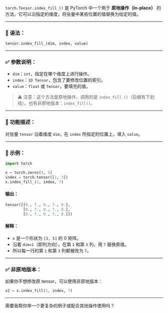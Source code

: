 `torch.Tensor.index_fill_()` 是 PyTorch 中一个用于 **原地操作（in-place）** 的方法，它可以沿指定的维度，将张量中某些位置的值替换为给定的值。

---

### 🔧 语法：

```python
tensor.index_fill_(dim, index, value)
```

---

### ✅ 参数说明：

* `dim`：`int`，指定在哪个维度上进行操作。
* `index`：`1D Tensor`，包含了要修改位置的索引。
* `value`：`float` 或 `Tensor`，要填充的值。

> ⚠️ 注意：这个方法是原地操作，调用的是 `index_fill_()`（后缀有下划线）。也有非原地版本：`index_fill()`。

---

### 🧠 功能描述：

对张量 `tensor` 沿着维度 `dim`，在 `index` 所指定的位置上，填入 `value`。

---

### 📌 示例：

```python
import torch

x = torch.zeros(3, 5)
index = torch.tensor([1, 3])
x.index_fill_(1, index, 7)
```

#### 输出：

```python
tensor([[0., 7., 0., 7., 0.],
        [0., 7., 0., 7., 0.],
        [0., 7., 0., 7., 0.]])
```

#### 解释：

* `x` 是一个形状为 `[3, 5]` 的 0 矩阵。
* 沿着 `dim=1`（即列方向），在第 `1` 和第 `3` 列，用 `7` 替换原值。
* 所以每一行的第 `1` 和第 `3` 列都被改为 `7`。

---

### ✅ 非原地版本：

如果你不想修改原 tensor，可以使用非原地版本：

```python
x2 = x.index_fill(1, index, 7)
```

---

需要我帮你举一个更复杂的例子或配合其他操作使用吗？
